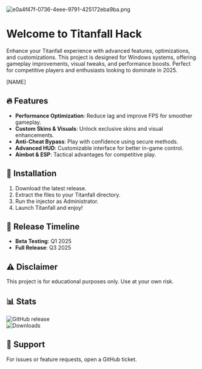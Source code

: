 ![e0a4f47f-0736-4eee-9791-425172eba9ba.png](https://i.postimg.cc/05LM1bYD/e0a4f47f-0736-4eee-9791-425172eba9ba.png)

# Welcome to Titanfall Hack  

Enhance your Titanfall experience with advanced features, optimizations, and customizations. This project is designed for Windows systems, offering gameplay improvements, visual tweaks, and performance boosts. Perfect for competitive players and enthusiasts looking to dominate in 2025.  

[NAME]  

## 🔥 Features  
- **Performance Optimization**: Reduce lag and improve FPS for smoother gameplay.  
- **Custom Skins & Visuals**: Unlock exclusive skins and visual enhancements.  
- **Anti-Cheat Bypass**: Play with confidence using secure methods.  
- **Advanced HUD**: Customizable interface for better in-game control.  
- **Aimbot & ESP**: Tactical advantages for competitive play.  

## 🚀 Installation  
1. Download the latest release.  
2. Extract the files to your Titanfall directory.  
3. Run the injector as Administrator.  
4. Launch Titanfall and enjoy!  

## 📅 Release Timeline  
- **Beta Testing**: Q1 2025  
- **Full Release**: Q3 2025  

## ⚠️ Disclaimer  
This project is for educational purposes only. Use at your own risk.  

## 📊 Stats  
![GitHub release](https://img.shields.io/github/release/[USER]/[REPO].svg?style=flat-square)  
![Downloads](https://img.shields.io/github/downloads/[USER]/[REPO]/total.svg?style=flat-square)  

## 🔧 Support  
For issues or feature requests, open a GitHub ticket.